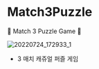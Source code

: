# Match3Puzzle
🧩 Match 3 Puzzle Game 🧩

![20220724_172933_1](https://user-images.githubusercontent.com/68460391/180638942-c3642bd3-7c26-4b49-bc96-a6a90cc87b45.png)

- 3 매치 캐쥬얼 퍼즐 게임
